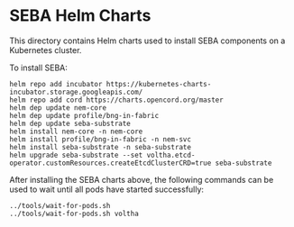 # SEBA Helm Charts

This directory contains Helm charts used to install SEBA components on
a Kubernetes cluster.

To install SEBA:

```
helm repo add incubator https://kubernetes-charts-incubator.storage.googleapis.com/
helm repo add cord https://charts.opencord.org/master
helm dep update nem-core
helm dep update profile/bng-in-fabric
helm dep update seba-substrate
helm install nem-core -n nem-core
helm install profile/bng-in-fabric -n nem-svc
helm install seba-substrate -n seba-substrate
helm upgrade seba-substrate --set voltha.etcd-operator.customResources.createEtcdClusterCRD=true seba-substrate
```

After installing the SEBA charts above, the following commands can be used to
wait until all pods have started successfully:

```
../tools/wait-for-pods.sh
../tools/wait-for-pods.sh voltha
```